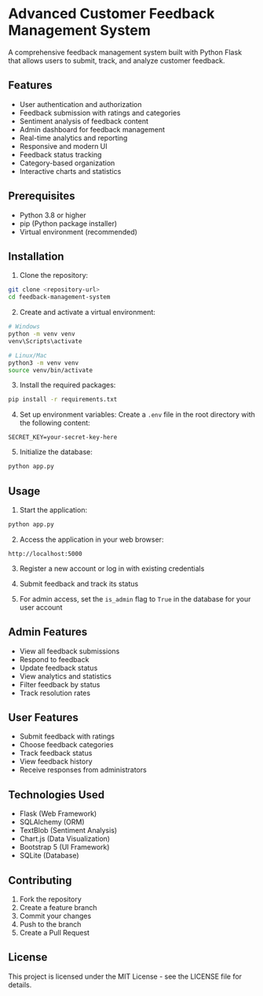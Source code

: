 # Advanced Customer Feedback Management System

A comprehensive feedback management system built with Python Flask that allows users to submit, track, and analyze customer feedback.

## Features

- User authentication and authorization
- Feedback submission with ratings and categories
- Sentiment analysis of feedback content
- Admin dashboard for feedback management
- Real-time analytics and reporting
- Responsive and modern UI
- Feedback status tracking
- Category-based organization
- Interactive charts and statistics

## Prerequisites

- Python 3.8 or higher
- pip (Python package installer)
- Virtual environment (recommended)

## Installation

1. Clone the repository:
```bash
git clone <repository-url>
cd feedback-management-system
```

2. Create and activate a virtual environment:
```bash
# Windows
python -m venv venv
venv\Scripts\activate

# Linux/Mac
python3 -m venv venv
source venv/bin/activate
```

3. Install the required packages:
```bash
pip install -r requirements.txt
```

4. Set up environment variables:
Create a `.env` file in the root directory with the following content:
```
SECRET_KEY=your-secret-key-here
```

5. Initialize the database:
```bash
python app.py
```

## Usage

1. Start the application:
```bash
python app.py
```

2. Access the application in your web browser:
```
http://localhost:5000
```

3. Register a new account or log in with existing credentials

4. Submit feedback and track its status

5. For admin access, set the `is_admin` flag to `True` in the database for your user account

## Admin Features

- View all feedback submissions
- Respond to feedback
- Update feedback status
- View analytics and statistics
- Filter feedback by status
- Track resolution rates

## User Features

- Submit feedback with ratings
- Choose feedback categories
- Track feedback status
- View feedback history
- Receive responses from administrators

## Technologies Used

- Flask (Web Framework)
- SQLAlchemy (ORM)
- TextBlob (Sentiment Analysis)
- Chart.js (Data Visualization)
- Bootstrap 5 (UI Framework)
- SQLite (Database)

## Contributing

1. Fork the repository
2. Create a feature branch
3. Commit your changes
4. Push to the branch
5. Create a Pull Request

## License

This project is licensed under the MIT License - see the LICENSE file for details. 